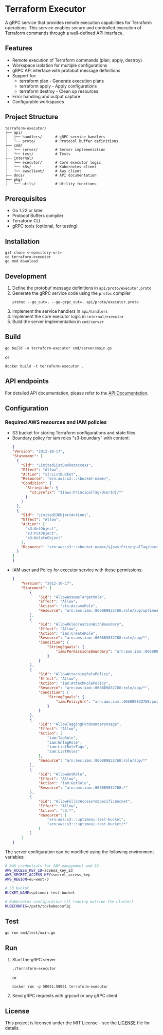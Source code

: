 # Terraform Executor
A gRPC service that provides remote execution capabilities for Terraform operations. This service enables secure and controlled execution of Terraform commands through a well-defined API interface.

## Features
- Remote execution of Terraform commands (plan, apply, destroy)
- Workspace isolation for multiple configurations
- gRPC API interface with protobuf message definitions
- Support for:
    - terraform plan - Generate execution plans
    - terraform apply - Apply configurations
    - terraform destroy - Clean up resources
- Error handling and output capture
- Configurable workspaces

## Project Structure
```
terraform-executor/
├── api/
│   ├── handlers/      # gRPC service handlers
│   └── proto/         # Protocol buffer definitions
├── cmd/
│   └── server/        # Server implementation
│   └── test/          # Tests
├── internal/
│   └── executor/      # Core executor logic
│   └── k8s/           # Kubernetes client
│   └── awsclient/     # Aws client
├── docs/              # API documentation
├── pkg/
│   └── utils/         # Utility functions
```

## Prerequisites
- Go 1.22 or later
- Protocol Buffers compiler
- Terraform CLI
- gRPC tools (optional, for testing)

## Installation
```
git clone <repository-url>
cd terraform-executor
go mod download
```

## Development
1. Define the protobuf message definitions in `api/proto/executor.proto`
2. Generate the gRPC service code using the `protoc` compiler
    ```
    protoc --go_out=. --go-grpc_out=. api/proto/executor.proto
    ```
3. Implement the service handlers in `api/handlers`
4. Implement the core executor logic in `internal/executor`
5. Build the server implementation in `cmd/server`

## Build

```
go build -o terraform-executor cmd/server/main.go
```
or
```
docker build -t terraform-executor .
```

## API endpoints
For detailed API documentation, please refer to the [API Documentation](docs/API.md).

## Configuration

### Required AWS resources and IAM policies
- S3 bucket for storing Terraform configurations and state files
- Boundary policy for iam roles "s3-boundary" with content:
    ```json
    {
    "Version": "2012-10-17",
    "Statement": [
      {
        "Sid": "LimitedListBucketAccess",
        "Effect": "Allow",
        "Action": "s3:ListBucket",
        "Resource": "arn:aws:s3:::<bucket-name>",
        "Condition": {
          "StringLike": {
            "s3:prefix": "${aws:PrincipalTag/UserId}/*"
          }
        }
      },
      {
        "Sid": "LimitedS3ObjectActions",
        "Effect": "Allow",
        "Action": [
          "s3:GetObject",
          "s3:PutObject",
          "s3:DeleteObject"
        ],
        "Resource": "arn:aws:s3:::<bucket-name>/${aws:PrincipalTag/UserId}/*"
      }
    ]
  }
    ```
- IAM user and Policy for executor service with these permissions:
    ```json
    {
        "Version": "2012-10-17",
        "Statement": [
            {
                "Sid": "AllowAssumeTargetRole",
                "Effect": "Allow",
                "Action": "sts:AssumeRole",
                "Resource": "arn:aws:iam::066889832768:role/app/uptimeai/*"
            },
            {
                "Sid": "AllowRoleCreationWithBoundary",
                "Effect": "Allow",
                "Action": "iam:CreateRole",
                "Resource": "arn:aws:iam::066889832768:role/app/*",
                "Condition": {
                    "StringEquals": {
                        "iam:PermissionsBoundary": "arn:aws:iam::066889832768:policy/s3-boundary"
                    }
                }
            },
            {
                "Sid": "AllowAttachingRolePolicy",
                "Effect": "Allow",
                "Action": "iam:AttachRolePolicy",
                "Resource": "arn:aws:iam::066889832768:role/app/*",
                "Condition": {
                    "StringEquals": {
                        "iam:PolicyArn": "arn:aws:iam::066889832768:policy/s3-boundary"
                    }
                }
            },
            {
                "Sid": "AllowTaggingForBoundaryUsage",
                "Effect": "Allow",
                "Action": [
                    "iam:TagRole",
                    "iam:UntagRole",
                    "iam:ListRoleTags",
                    "iam:ListRoles"
                ],
                "Resource": "arn:aws:iam::066889832768:role/app/*"
            },
            {
                "Sid": "AllowGetRole",
                "Effect": "Allow",
                "Action": "iam:GetRole",
                "Resource": "arn:aws:iam::066889832768:*"
            },
            {
                "Sid": "AllowFullS3AccessToSpecificBucket",
                "Effect": "Allow",
                "Action": "s3:*",
                "Resource": [
                    "arn:aws:s3:::uptimeai-test-bucket",
                    "arn:aws:s3:::uptimeai-test-bucket/*"
                ]
            }
        ]
    }
    ```


The server configuration can be modified using the following environment variables:
```bash
# AWS credentials for IAM management and S3
AWS_ACCESS_KEY_ID=access_key_id
AWS_SECRET_ACCESS_KEY=secret_access_key
AWS_REGION=eu-west-3

# S3 bucket
BUCKET_NAME=uptimeai-test-bucket

# Kubernetes configuration (if running outside the cluster)
KUBECONFIG=/path/to/kubeconfig
```

## Test
```bash
go run cmd/test/main.go
```

## Run
1. Start the gRPC server
    ```
    ./terraform-executor
    ```
    or
    ```
    docker run -p 50051:50051 terraform-executor
    ```
2. Send gRPC requests with grpcurl or any gRPC client

## License
This project is licensed under the MIT License - see the [LICENSE](LICENSE) file for details.

